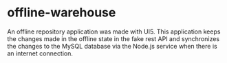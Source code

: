# offline-warehouse
 An offline repository application was made with UI5. This application keeps the changes made in the offline state in the fake rest API and synchronizes the changes to the MySQL database via the Node.js service when there is an internet connection.
